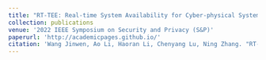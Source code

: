 ```yaml
---
title: "RT-TEE: Real-time System Availability for Cyber-physical Systems using ARM TrustZone"
collection: publications
venue: '2022 IEEE Symposium on Security and Privacy (S&P)'
paperurl: 'http://academicpages.github.io/'
citation: 'Wang Jinwen, Ao Li, Haoran Li, Chenyang Lu, Ning Zhang. "RT-TEE: Real-time System Availability for Cyber-physical Systems using ARM TrustZone." 2022 IEEE Symposium on Security and Privacy (S&P). IEEE Computer Society, 2022.'
---
```

